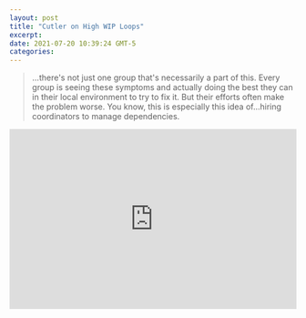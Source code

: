 ```yaml
---
layout: post
title: "Cutler on High WIP Loops"
excerpt: 
date: 2021-07-20 10:39:24 GMT-5
categories: 
---
```


> ...there's not just one group that's necessarily a part of this. Every group is seeing these symptoms and actually doing the best they can in their local environment to try to fix it. But their efforts often make the problem worse. You know, this is especially this idea of...hiring coordinators to manage dependencies. 

<div style="position: relative; padding-bottom: 62.7177700348432%; height: 0;"><iframe src="https://www.loom.com/embed/5efceb288b634a449041918bdba08202" frameborder="0" webkitallowfullscreen mozallowfullscreen allowfullscreen style="position: absolute; top: 0; left: 0; width: 100%; height: 100%;"></iframe></div>
